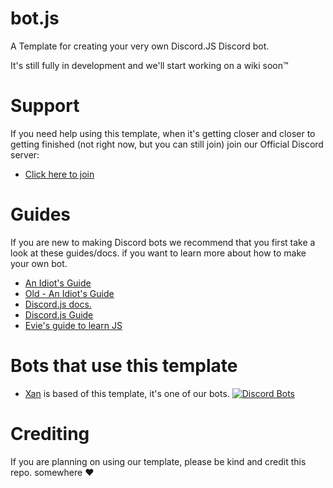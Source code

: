 # bot.js
A Template for creating your very own Discord.JS Discord bot.

It's still fully in development and we'll start working on a wiki soon:tm:

# Support
If you need help using this template, when it's getting closer and closer to getting finished (not right now, but you can still join) join our Official Discord server:
- [Click here to join](https://discord.gg/fFanWmU)

# Guides
If you are new to making Discord bots we recommend that you first take a look at these guides/docs. if you want to learn more about how to make your own bot.

- [An Idiot's Guide](https://anidiots.guide/)
- [Old - An Idiot's Guide](https://legacy.gitbook.com/book/anidiotsguide_old/discord-js-bot-guide)
- [Discord.js docs.](https://discord.js.org/#/docs/main/stable/general/welcome)
- [Discord.js Guide](https://discordjs.guide/#/)
- [Evie's guide to learn JS](https://evie.gitbook.io/js/)

# Bots that use this template
- [Xan](https://discordbots.org/bot/464908578478620704) is based of this template, it's one of our bots. [![Discord Bots](https://discordbots.org/api/widget/status/464908578478620704.svg)](https://discordbots.org/bot/464908578478620704)


# Crediting
If you are planning on using our template, please be kind and credit this repo. somewhere :heart:
